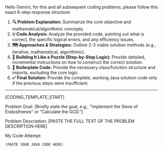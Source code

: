 Hello Gemini, for this and all subsequent coding problems, please follow this exact 6-step response structure:

1.  **🔍 Problem Explanation:** Summarize the core objective and mathematical/algorithmic concepts.
2.  **💡 Code Analysis:** Analyze the provided code, pointing out what is correct, the specific logical errors, and any efficiency issues.
3.  **🗺️ Approaches & Strategies:** Outline 2-3 viable solution methods (e.g., iterative, mathematical, algorithmic).
4.  **🧩 Building It Like a Puzzle (Step-by-Step Logic):** Provide detailed, incremental instructions on how to construct the correct solution.
5.  **🧱 Boilerplate Code:** Provide the necessary class/function structure and imports, excluding the core logic.
6.  **✅ Final Solution:** Provide the complete, working Java solution code only if the previous steps were insufficient.

---
[CODING_TEMPLATE_START]

Problem Goal: [Briefly state the goal, e.g., "Implement the Sieve of Eratosthenes" or "Calculate the GCD."]

Problem Description:
[PASTE THE FULL TEXT OF THE PROBLEM DESCRIPTION HERE]

My Code Attempt:
```java
[PASTE YOUR JAVA CODE HERE]